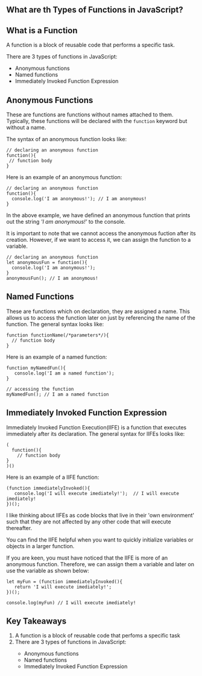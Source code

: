 ## What are th Types of Functions in JavaScript?

## What is a Function
A function is a block of reusable code that performs a specific task.

There are 3 types of functions in JavaScript:
<ul>
<li>Anonymous functions</li>
<li>Named functions</li>
<li>Immediately Invoked Function Expression</li>
</ul>

## Anonymous Functions
These are functions are functions without names attached to them. Typically, these functions will be declared with the ```function``` keyword but without a name.

The syntax of an anonymous function looks like:
```
// declaring an anonymous function
function(){
 // function body
}
```
Here is an example of an anonymous function:
```
// declaring an anonymous function
function(){
  console.log('I am anonymous!'); // I am anonymous!
}
```
In the above example, we have defined an anonymous function that prints out the string *'I am anonymous!'* to the console.

It is important to note that we cannot access the anonymous fuction after its creation.  However, if we want to access it, we can assign the function to a variable.
```
// declaring an anonymous function
let anonymousFun = function(){
  console.log('I am anonymous!'); 
}
anonymousFun(); // I am anonymous!
```

## Named Functions
These are functions which on declaration, they are assigned a name. This allows us to access the function later on just by referencing the name of the function.
The general syntax looks like:

```
function functionName(/*parameters*/){
  // function body
}
``` 

Here is an example of a named function:
```
function myNamedFun(){
   console.log('I am a named function'); 
}

// accessing the function
myNamedFun(); // I am a named function

``` 


## Immediately Invoked Function Expression
Immediately Invoked Function Execution(IIFE) is a function that executes immediately after its declaration.
The general syntax for IIFEs looks like:

```
(
  function(){
    // function body
}
)()
``` 

Here is an example of a IIFE function:
```
(function immediatelyInvoked(){
   console.log('I will execute imediately!');  // I will execute imediately!
})();

``` 

I like thinking about IIFEs as code blocks that live in their 'own environment' such that they are not affected by any other code that will execute thereafter.

You can find the IIFE helpful when you want to quickly initialize variables or objects in a larger function.

If you are keen, you must have noticed that the IIFE is more of an anonymous function. Therefore, we can assign them a variable and later on use the variable as shown below:

```
let myFun = (function immediatelyInvoked(){
   return 'I will execute imediately!';  
})();

console.log(myFun) // I will execute imediately!
``` 

## Key Takeaways

<ol>
<li>A function is a block of reusable code that perfoms a specific task</li>
<li>There are 3 types of functions in JavaScript:</li>
  <ul>
<li>Anonymous functions</li>
<li>Named functions</li>
<li>Immediately Invoked Function Expression</li>
</ul>
</ol>








